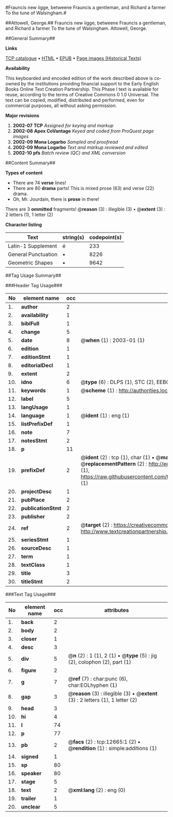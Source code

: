 #Frauncis new iigge, betweene Frauncis a gentleman, and Richard a farmer To the tune of Walsingham.#

##Attowell, George.##
Frauncis new iigge, betweene Frauncis a gentleman, and Richard a farmer To the tune of Walsingham.
Attowell, George.

##General Summary##

**Links**

[TCP catalogue](http://www.ota.ox.ac.uk/tcp/)  • 
[HTML](http://tei.it.ox.ac.uk/tcp/Texts-HTML/free/A22/A22584.html)  • 
[EPUB](http://tei.it.ox.ac.uk/tcp/Texts-EPUB/free/A22/A22584.epub) • 
[Page images (Historical Texts)](https://data.historicaltexts.jisc.ac.uk/view?pubId=eebo-99847623e&pageId=eebo-99847623e-12665-1)

**Availability**

This keyboarded and encoded edition of the
	       work described above is co-owned by the institutions
	       providing financial support to the Early English Books
	       Online Text Creation Partnership. This Phase I text is
	       available for reuse, according to the terms of Creative
	       Commons 0 1.0 Universal. The text can be copied,
	       modified, distributed and performed, even for
	       commercial purposes, all without asking permission.

**Major revisions**

1. __2002-07__ __TCP__ *Assigned for keying and markup*
1. __2002-08__ __Apex CoVantage__ *Keyed and coded from ProQuest page images*
1. __2002-09__ __Mona Logarbo__ *Sampled and proofread*
1. __2002-09__ __Mona Logarbo__ *Text and markup reviewed and edited*
1. __2002-10__ __pfs__ *Batch review (QC) and XML conversion*

##Content Summary##

**Types of content**

  * There are 74 **verse** lines!
  * There are 80 **drama** parts! This is mixed prose (63) and verse (22) drama.
  * Oh, Mr. Jourdain, there is **prose** in there!

There are 3 **ommitted** fragments! 
 @__reason__ (3) : illegible (3)  •  @__extent__ (3) : 2 letters (1), 1 letter (2)

**Character listing**


|Text|string(s)|codepoint(s)|
|---|---|---|
|Latin-1 Supplement|é|233|
|General Punctuation|•|8226|
|Geometric Shapes|▪|9642|

##Tag Usage Summary##

###Header Tag Usage###

|No|element name|occ|attributes|
|---|---|---|---|
|1.|__author__|2||
|2.|__availability__|1||
|3.|__biblFull__|1||
|4.|__change__|5||
|5.|__date__|8| @__when__ (1) : 2003-01 (1)|
|6.|__edition__|1||
|7.|__editionStmt__|1||
|8.|__editorialDecl__|1||
|9.|__extent__|2||
|10.|__idno__|6| @__type__ (6) : DLPS (1), STC (2), EEBO-CITATION (1), PROQUEST (1), VID (1)|
|11.|__keywords__|1| @__scheme__ (1) : http://authorities.loc.gov/ (1)|
|12.|__label__|5||
|13.|__langUsage__|1||
|14.|__language__|1| @__ident__ (1) : eng (1)|
|15.|__listPrefixDef__|1||
|16.|__note__|7||
|17.|__notesStmt__|2||
|18.|__p__|11||
|19.|__prefixDef__|2| @__ident__ (2) : tcp (1), char (1)  •  @__matchPattern__ (2) : ([0-9\-]+):([0-9IVX]+) (1), (.+) (1)  •  @__replacementPattern__ (2) : http://eebo.chadwyck.com/downloadtiff?vid=$1&page=$2 (1), https://raw.githubusercontent.com/textcreationpartnership/Texts/master/tcpchars.xml#$1 (1)|
|20.|__projectDesc__|1||
|21.|__pubPlace__|2||
|22.|__publicationStmt__|2||
|23.|__publisher__|2||
|24.|__ref__|2| @__target__ (2) : https://creativecommons.org/publicdomain/zero/1.0/ (1), http://www.textcreationpartnership.org/docs/. (1)|
|25.|__seriesStmt__|1||
|26.|__sourceDesc__|1||
|27.|__term__|1||
|28.|__textClass__|1||
|29.|__title__|3||
|30.|__titleStmt__|2||


###Text Tag Usage###

|No|element name|occ|attributes|
|---|---|---|---|
|1.|__back__|2||
|2.|__body__|2||
|3.|__closer__|1||
|4.|__desc__|3||
|5.|__div__|5| @__n__ (2) : 1 (1), 2 (1)  •  @__type__ (5) : jig (2), colophon (2), part (1)|
|6.|__figure__|2||
|7.|__g__|7| @__ref__ (7) : char:punc (6), char:EOLhyphen (1)|
|8.|__gap__|3| @__reason__ (3) : illegible (3)  •  @__extent__ (3) : 2 letters (1), 1 letter (2)|
|9.|__head__|3||
|10.|__hi__|4||
|11.|__l__|74||
|12.|__p__|77||
|13.|__pb__|2| @__facs__ (2) : tcp:12665:1 (2)  •  @__rendition__ (1) : simple:additions (1)|
|14.|__signed__|1||
|15.|__sp__|80||
|16.|__speaker__|80||
|17.|__stage__|5||
|18.|__text__|2| @__xml:lang__ (2) : eng (0)|
|19.|__trailer__|1||
|20.|__unclear__|5||
